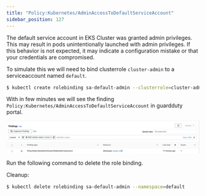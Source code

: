 ```yaml
---
title: "Policy:Kubernetes/AdminAccessToDefaultServiceAccount"
sidebar_position: 127
---
```


The default service account in EKS Cluster was granted admin privileges. This may result in pods unintentionally launched with admin privileges. If this behavior is not expected, it may indicate a configuration mistake or that your credentials are compromised.

To simulate this we will need to bind clusterrole `cluster-admin` to a serviceaccount named `default`.

```bash
$ kubectl create rolebinding sa-default-admin --clusterrole=cluster-admin --serviceaccount=default:default --namespace=default
```

With in few minutes we will see the finding `Policy:Kubernetes/AdminAccessToDefaultServiceAccount` in guardduty portal. 

![](finding-2.png)

Run the following command to delete the role binding.

Cleanup: 
```bash
$ kubectl delete rolebinding sa-default-admin --namespace=default
```